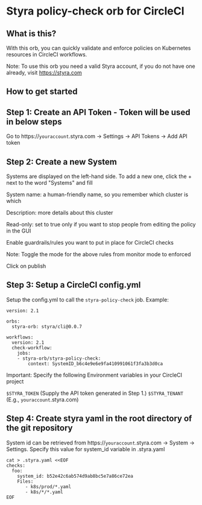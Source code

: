 # Styra policy-check orb for CircleCI

## What is this?

With this orb, you can quickly validate and enforce policies on Kubernetes resources in CircleCI workflows. 

Note: To use this orb you need a valid Styra account, if you do not have one already, visit https://styra.com

## How to get started

## Step 1: Create an API Token - Token will be used in below steps

Go to https://`youraccount`.styra.com -> Settings -> API Tokens ->  Add API token

## Step 2: Create a new System

Systems are displayed on the left-hand side. To add a new one, click the + next to the word "Systems" and fill

System name: a human-friendly name, so you remember which cluster is which

Description: more details about this cluster

Read-only: set to true only if you want to stop people from editing the policy in the GUI

Enable guardrails/rules you want to put in place for CircleCI checks

Note: Toggle the mode for the above rules from monitor mode to enforced

Click on publish

## Step 3: Setup a CircleCI config.yml

Setup the config.yml to call the `styra-policy-check` job.
Example:
```
version: 2.1

orbs:
  styra-orb: styra/cli@0.0.7

workflows:
  version: 2.1
  check-workflow:
    jobs:
    - styra-orb/styra-policy-check:
        context: SystemID_b6c4e9e6e9fa410991061f3fa3b3d0ca
```
Important: Specify the following Environment variables in your CircleCI project 

`$STYRA_TOKEN` (Supply the API token generated in Step 1.)
`$STYRA_TENANT` (E.g., `youraccount`.styra.com) 

## Step 4: Create styra yaml in the root directory of the git repository

System id can be retrieved from https://`youraccount`.styra.com -> System -> Settings. Specify this value for system_id variable in .styra.yaml

```
cat > .styra.yaml <<EOF
checks:
  foo:
    system_id: b52e42c6ab574d9ab8bc5e7a86ce72ea
    Files:
       - k8s/prod/*.yaml
       - k8s/*/*.yaml
EOF
```





